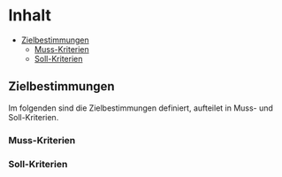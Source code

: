 # Inhalt

- [Zielbestimmungen](#ziel)
  - [Muss-Kriterien](#muss)
  - [Soll-Kriterien](#soll)
  
<a name="ziel"></a>
## Zielbestimmungen

Im folgenden sind die Zielbestimmungen definiert, aufteilet in Muss- und Soll-Kriterien.

<a name="muss"></a>
### Muss-Kriterien

<a name="soll"></a>
### Soll-Kriterien
